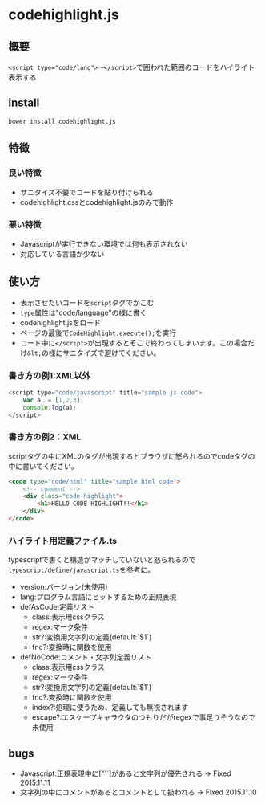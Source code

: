 # codehighlight.js

## 概要
`<script type="code/lang">〜</script>`で囲われた範囲のコードをハイライト表示する

## install
`bower install codehighlight.js`

## 特徴
### 良い特徴
* サニタイズ不要でコードを貼り付けられる
* codehighlight.cssとcodehighlight.jsのみで動作

### 悪い特徴
* Javascriptが実行できない環境では何も表示されない
* 対応している言語が少ない

## 使い方
* 表示させたいコードを`script`タグでかこむ
* `type`属性は"code/language"の様に書く
* codehighlight.jsをロード
* ページの最後で`CodeHighlight.execute();`を実行
* コード中に`</script>`が出現するとそこで終わってしまいます。この場合だけ`&lt;`の様にサニタイズで避けてください。<br>


### 書き方の例1:XML以外
```Javascript
<script type="code/javascript" title="sample js code">
	var a  = [1,2,3];
	console.log(a);
</script>
```

### 書き方の例2：XML
scriptタグの中にXMLのタグが出現するとブラウザに怒られるのでcodeタグの中に書いてください。
```HTML
<code type="code/html" title="sample html code">
	<!-- comment -->
	<div class="code-highlight">
		<h1>HELLO CODE HIGHLIGHT!!</h1>
	</div>
</code>
```


<script type="code/javascript" title="sample code">
	var a  = [1,2,3];
	console.log(a);
</script>
<link rel="text/css" href="dist/codehighlight.min.css"></link>
<script src="dist/codehighlight.min.js"></script>
<script>CodeHighlight.execute()</script>

### ハイライト用定義ファイル.ts
typescriptで書くと構造がマッチしていないと怒られるので`typescript/define/javascript.ts`を参考に。
* version:バージョン(未使用)
* lang:プログラム言語にヒットするための正規表現
* defAsCode:定義リスト
	+ class:表示用cssクラス
	+ regex:マーク条件
	+ str?:変換用文字列の定義(default:\`$1\`)
	+ fnc?:変換時に関数を使用
* defNoCode:コメント・文字列定義リスト
	+ class:表示用cssクラス
	+ regex:マーク条件
	+ str?:変換用文字列の定義(default:\`$1\`)
	+ fnc?:変換時に関数を使用
	+ index?:処理に使うため、定義しても無視されます
	+ escape?:エスケープキャラクタのつもりだがregexで事足りそうなので未使用


## bugs
* Javascript:正規表現中に["'`]があると文字列が優先される -> Fixed 2015.11.11
* 文字列の中にコメントがあるとコメントとして扱われる -> Fixed 2015.11.10